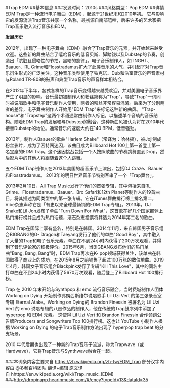 #Trap EDM
##基本信息
###发源时间：2010s
###风格类型：Pop EDM
##详情
EDM Trap是一种流行电子舞曲（EDM），起源于21世纪末和2010年初。
它与影响它的发源流派Trap音乐共享一个名称，最初源自南部嘻哈，后来许多的艺术家把Trap音乐融入流行音乐和EDM。



**发展历史**

2012年，出现了一种电子舞曲（EDM）融合了Trap音乐的元素，并开始越来越受欢迎。这些新的舞曲结合了嘻哈音乐的低音贝斯、脚踏钹以及Dubstep的节奏，创造出「肮脏且侵略性的节拍，黑暗的旋律」。电子音乐制作人，如TNGHT、Baauer、RL
Grime和Flosstradamus扩大了此类音乐的人气，并引起了对Trap音乐衍生形式的广泛关注。这种音乐类型使用了铁克诺、Dub和浩室音乐的声音素材与Roland
TR-808的鼓声和典型Trap音乐的声音样本相结合。



在2012年下半年，各式各样的Trap音乐变得越来越受欢迎，并对美国电子音乐界产生了明显的影响。音乐最初被制作人和粉丝简称为"Trap"，导致"Trap"一词同时被说唱歌手和电子音乐制作人使用，两者的粉丝非常容易混淆。后来为了分别两者的差异，电子舞曲制作人开始用"EDM
Trap"来标记这种新的曲风。 "Trap-house"和"Trapstep"这两个术语通常由制作人标记，以描述单个音轨的音乐结构。随着EDM
Trap的发展和与Dubstep的融合，这种新曲风被认为将在2010年代接替Dubstep的地位。通常音乐的速度大约在140 BPM，低音强劲。



2013年，制作人Baauer的歌曲"Harlem Shake"（常译为：哈林摇），被Joji制成粉丝影片，成为了因特网迷因，该曲目成为Billboard
Hot 100上第一首登上第一名宝座的EDM Trap。这个迷因挑战包括一个人按照歌曲的节奏跳舞直到Drop，然后影片中的其他人将跟随着这个人跳舞。



五个EDM Trap制作人在2013年美国的超音乐节上演出，包括DJ Craze、Baauer和Flosstradamus。
2013年的明日世界音乐节特别客串了一个「Trap舞台」。



2013年2月10日，All Trap Music发行了他们的首张专辑，其中包括来自RL Grime、Flosstradamus、Baauer、Bro
Safari和12th
Planet等制作人的19首曲目，将其描述为同类型中的第一张专辑。它在iTunes舞曲排行榜上排名第二，Vibe杂志声称它是「有史以来全球最畅销的EDM
Trap专辑」。2013年，DJ Snake和Lil Jon发布了单曲"Turn Down For
What"，这首歌在好几个国家都登上热门排行榜并且成为热门话题，滚石杂志投票将其选为2014年第二名的歌曲。



EDM Trap在国际上享有盛名，特别是在韩国。2014年11月，来自韩国男子音乐组合BIGBANG的G-
Dragon和Taeyang发行了他们的单曲"Good
Boy"，其中融入了大量的Trap和电子音乐元素。单曲在不到24小时内获得了200万次观看，并得到了音乐评论家的积极评价。2015年6月，当BIGBANG发布他们的热门单曲"Bang,
Bang, Bang"时，EDM Trap再次在K-
pop领域获得关注，该单曲在韩国取得了商业上的成功，在2015年8月之前销售了超过100万张的数位单曲。2019年4月，韩国女子音乐组合Blackpink发行了专辑"Kill
This Love"，其中的同名主打单曲在不到24小时内获得了5670万次观看，随后登上了Billboard Hot 100排行榜。



Trap 在 2010 年末开始与Synthpop 和 emo 流行音乐融合，当时费城制作人团体 Working on Dying
开始制作弗朗西斯维尔说唱歌手 Lil Uzi Vert 的第三张录音室专辑 Eternal Atake。Working on Dying的 Brandon
Finessin 被署名为 Lil Uzi Vert 的 emo 说唱专辑的八首作品的制作人，他在传统的Trap鼓序列中添加了 hyperpop 和 EDM
元素。 这使得 Lil Uzi Vert 和 Brandon Finessin 合作领跑公告牌Producers and Songwriters Top
100排行榜。这也让 YouTube 小制作人根据 Working on Dying 的电子Trap音乐制作方法出现了 hyperpop trap beat
的分支场景。



2010 年代后期也出现了一种新的Trap音乐子流派，称为Trapwave（或Hardwave），它将Trap音乐与Synthwave融合在一起。

###本词条内容主要来自 https://zh.wikipedia.org/zh-tw/EDM_Trap
部分汉字内容由 @多频百科团队 翻译+编辑
原文译自 hhttps://en.wikipedia.org/wiki/Trap_music_(EDM)
###http://dropinapp.hearinmusic.com/#/ency?typeId=13&dataId=35
